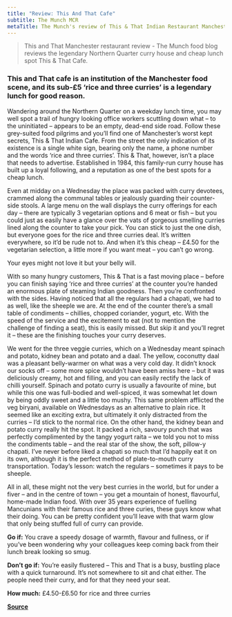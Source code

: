 ```yaml
---
title: "Review: This And That Cafe"
subtitle: The Munch MCR
metaTitle: The Munch's review of This & That Indian Restaurant Manchester
---
```


> This and That Manchester restaurant review - The Munch food blog reviews the legendary Northern Quarter curry house and cheap lunch spot This & That Cafe.

### This and That cafe is an institution of the Manchester food scene, and its sub-£5 ‘rice and three curries’ is a legendary lunch for good reason.

Wandering around the Northern Quarter on a weekday lunch time, you may well spot a trail of hungry looking office workers scuttling down what – to the uninitiated – appears to be an empty, dead-end side road. Follow these grey-suited food pilgrims and you’ll find one of Manchester’s worst kept secrets, This & That Indian Cafe. From the street the only indication of its existence is a single white sign, bearing only the name, a phone number and the words ‘rice and three curries’. This & That, however, isn’t a place that needs to advertise. Established in 1984, this family-run curry house has built up a loyal following, and a reputation as one of the best spots for a cheap lunch.

Even at midday on a Wednesday the place was packed with curry devotees, crammed along the communal tables or jealously guarding their counter-side stools. A large menu on the wall displays the curry offerings for each day – there are typically 3 vegetarian options and 6 meat or fish – but you could just as easily have a glance over the vats of gorgeous smelling curries lined along the counter to take your pick. You can stick to just the one dish, but everyone goes for the rice and three curries deal. It’s written everywhere, so it’d be rude not to. And when it’s this cheap – £4.50 for the vegetarian selection, a little more if you want meat – you can’t go wrong.


Your eyes might not love it but your belly will.

With so many hungry customers, This & That is a fast moving place – before you can finish saying ‘rice and three curries’ at the counter you’re handed an enormous plate of steaming Indian goodness. Then you’re confronted with the sides. Having noticed that all the regulars had a chapati, we had to as well, like the sheeple we are. At the end of the counter there’s a small table of condiments – chillies, chopped coriander, yogurt, etc. With the speed of the service and the excitement to eat (not to mention the challenge of finding a seat), this is easily missed. But skip it and you’ll regret it – these are the finishing touches your curry deserves.

We went for the three veggie curries, which on a Wednesday meant spinach and potato, kidney bean and potato and a daal. The yellow, coconutty daal was a pleasant belly-warmer on what was a very cold day. It didn’t knock our socks off – some more spice wouldn’t have been amiss here – but it was deliciously creamy, hot and filling, and you can easily rectify the lack of chilli yourself. Spinach and potato curry is usually a favourite of mine, but while this one was full-bodied and well-spiced, it was somewhat let down by being oddly sweet and a little too mushy. This same problem afflicted the veg biryani, available on Wednesdays as an alternative to plain rice. It seemed like an exciting extra, but ultimately it only distracted from the curries – I’d stick to the normal rice. On the other hand, the kidney bean and potato curry really hit the spot. It packed a rich, savoury punch that was perfectly complimented by the tangy yogurt raita – we told you not to miss the condiments table – and the real star of the show, the soft, pillow-y chapati. I’ve never before liked a chapati so much that I’d happily eat it on its own, although it is the perfect method of plate-to-mouth curry transportation. Today’s lesson: watch the regulars – sometimes it pays to be sheeple.

All in all, these might not the very best curries in the world, but for under a fiver – and in the centre of town – you get a mountain of honest, flavourful, home-made Indian food. With over 35 years experience of fuelling Mancunians with their famous rice and three curies, these guys know what their doing. You can be pretty confident you’ll leave with that warm glow that only being stuffed full of curry can provide.

**Go if:** You crave a speedy dosage of warmth, flavour and fullness, or if you’ve been wondering why your colleagues keep coming back from their lunch break looking so smug.

**Don’t go if:** You’re easily flustered – This and That is a busy, bustling place with a quick turnaround. It’s not somewhere to sit and chat either. The people need their curry, and for that they need your seat.  

**How much:** £4.50-£6.50 for rice and three curries

**[Source](https://web.archive.org/web/20210801175942/https://www.themunchblog.com/2019/02/02/review-this-and-that-cafe/)**
